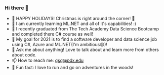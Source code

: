 ### Hi there 👋

<!--
**Glezzy/Glezzy** is a ✨ _special_ ✨ repository because its `README.md` (this file) appears on your GitHub profile.
-->
- 🎄 HAPPY HOLIDAYS! Christmas is right around the corner! 🎅
- 🔭 I am currently learning ML.NET and all of it's capabilities! :)
- 🌱 I recently graduated from The Tech Academy Data Science Bootcamp and completed there C# course as well! 
- 👯 My goal for 2021 is to find a software developer and data science job using C#, Azure and ML.NET(I'm ambitious😄)! 
- 💬 Ask me about anything! Love to talk about and learn more from others about code.
- 📫 How to reach me: gsg@pdx.edu
- 🌲 Fun fact: I love to run and go on adventures in the woods!

